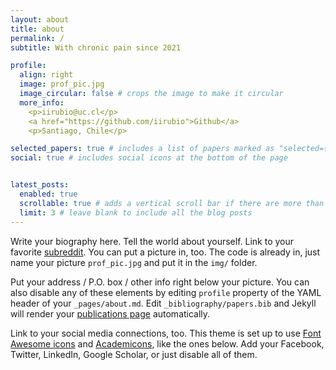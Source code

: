```yaml
---
layout: about
title: about
permalink: /
subtitle: With chronic pain since 2021

profile:
  align: right
  image: prof_pic.jpg
  image_circular: false # crops the image to make it circular
  more_info:
    <p>iirubio@uc.cl</p>
    <a href="https://github.com/iirubio">Github</a>
    <p>Santiago, Chile</p>

selected_papers: true # includes a list of papers marked as "selected={true}"
social: true # includes social icons at the bottom of the page


latest_posts:
  enabled: true
  scrollable: true # adds a vertical scroll bar if there are more than 3 new posts items
  limit: 3 # leave blank to include all the blog posts
---
```


Write your biography here. Tell the world about yourself. Link to your favorite [subreddit](http://reddit.com). You can put a picture in, too. The code is already in, just name your picture `prof_pic.jpg` and put it in the `img/` folder.

Put your address / P.O. box / other info right below your picture. You can also disable any of these elements by editing `profile` property of the YAML header of your `_pages/about.md`. Edit `_bibliography/papers.bib` and Jekyll will render your [publications page](/al-folio/publications/) automatically.

Link to your social media connections, too. This theme is set up to use [Font Awesome icons](https://fontawesome.com/) and [Academicons](https://jpswalsh.github.io/academicons/), like the ones below. Add your Facebook, Twitter, LinkedIn, Google Scholar, or just disable all of them.
